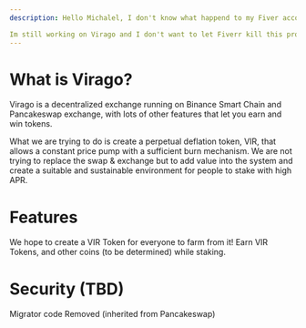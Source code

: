 ```yaml
---
description: Hello Michalel, I don't know what happend to my Fiver account, I woke up this morning receiving a notification saying that my account was deleted without any explication or a reason... I'm trying to contact Fiverr but I'm not sure if they will help me or not. In the meantinme, could you please send me an email here - bakedcaketoken@gmail.com

Im still working on Virago and I don't want to let Fiverr kill this project. 
---
```


# What is Virago?

Virago is a decentralized exchange running on Binance Smart Chain and Pancakeswap exchange, with lots of other features that let you earn and win tokens.

What we are trying to do is create a perpetual deflation token, VIR, that allows a constant price pump with a sufficient burn mechanism. We are not trying to replace the swap & exchange but to add value into the system and create a suitable and sustainable environment for people to stake with high APR.


# Features

We hope to create a VIR Token for everyone to farm from it! Earn VIR Tokens, and other coins (to be determined) while staking.


# Security (TBD)

 Migrator code Removed (inherited from Pancakeswap)


